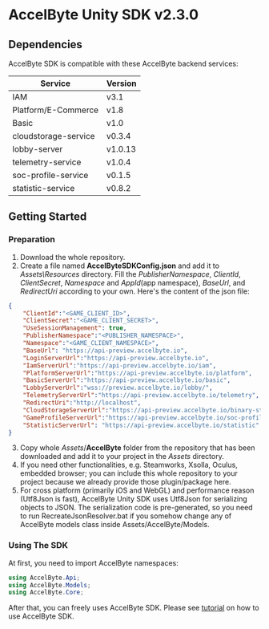 # AccelByte Unity SDK v2.3.0

## Dependencies

AccelByte SDK is compatible with these AccelByte backend services:

| Service              | Version              |
|----------------------|----------------------|
| IAM                  | v3.1                 |
| Platform/E-Commerce  | v1.8                 |
| Basic                | v1.0                 |
| cloudstorage-service | v0.3.4               |
| lobby-server         | v1.0.13              |
| telemetry-service    | v1.0.4               |
| soc-profile-service  | v0.1.5               |
| statistic-service    | v0.8.2               |

## Getting Started

### Preparation

1. Download the whole repository.
2. Create a file named **AccelByteSDKConfig.json** and add it to *Assets\Resources* directory. Fill the _PublisherNamespace_, _ClientId_, _ClientSecret_, _Namespace_ and _AppId_(app namespace), _BaseUrl_, and _RedirectUri_ according to your own. Here's the content of the json file:

```json
{
    "ClientId":"<GAME_CLIENT_ID>",
    "ClientSecret":"<GAME_CLIENT_SECRET>",
    "UseSessionManagement": true,
    "PublisherNamespace":"<PUBLISHER_NAMESPACE>",
    "Namespace":"<GAME_CLIENT_NAMESPACE>",
    "BaseUrl": "https://api-preview.accelbyte.io",
    "LoginServerUrl":"https://api-preview.accelbyte.io",
    "IamServerUrl":"https://api-preview.accelbyte.io/iam",
    "PlatformServerUrl":"https://api-preview.accelbyte.io/platform",
    "BasicServerUrl":"https://api-preview.accelbyte.io/basic",
    "LobbyServerUrl":"wss://preview.accelbyte.io/lobby/",
    "TelemetryServerUrl":"https://api-preview.accelbyte.io/telemetry",
    "RedirectUri":"http://localhost",
    "CloudStorageServerUrl":"https://api-preview.accelbyte.io/binary-store",
    "GameProfileServerUrl":"https://api-preview.accelbyte.io/soc-profile",
    "StatisticServerUrl": "https://api-preview.accelbyte.io/statistic"
}
```

3. Copy whole *Assets*/**AccelByte** folder from the repository that has been downloaded and add it to your project in the *Assets* directory.
4. If you need other functionalities, e.g. Steamworks, Xsolla, Oculus, embedded browser; you can include this whole repository to your project because we already provide those plugin/package here.
5. For cross platform (primarily iOS and WebGL) and performance reason (Utf8Json is fast), AccelByte Unity SDK uses Utf8Json for serializing objects to JSON. The serialization code is pre-generated, so you need to run RecreateJsonResolver.bat if you somehow change any of AccelByte models class inside Assets/AccelByte/Models.

### Using The SDK

At first, you need to import AccelByte namespaces:

```csharp
using AccelByte.Api;
using AccelByte.Models;
using AccelByte.Core;
```

After that, you can freely uses AccelByte SDK. Please see [tutorial](docs/tutorial.md) on how to use AccelByte SDK.
